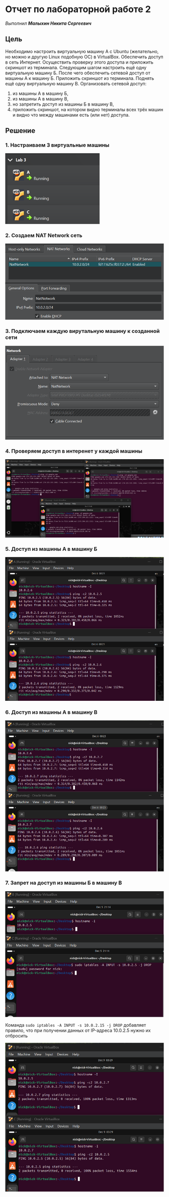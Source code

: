 # Отчет по лабораторной работе 2
*Выполнил __Малыхин Никита Сергеевич__* 

## Цель
Необходимо настроить виртуальную машину А с Ubuntu (желательно, но можно и другую Linux подобную ОС) в VirtualBox. Обеспечить доступ в сеть Интернет. Осуществить проверку этого доступа и приложить скриншот из терминала. Следующим шагом настроить ещё одну виртуальную машину Б. После чего обеспечить сетевой доступ от машины А к машину Б. Приложить скриншот из терминала. Поднять ещё одну виртуальную машину В. Организовать сетевой доступ:

1. из машины А в машину Б,
2. из машины А в машину В,
3. но запретить доступ из машины Б в машину В,
4. приложить скриншот, на котором видно терминалы всех трёх машин и видно что между машинами есть (или нет) доступа.


## Решение 

### 1. Настраиваем 3 виртуальные машины
<img src="images/vms.png" width="300px"/>

### 2. Создаем NAT Network сеть 
<img src="images/nat-network.png" width="600px"/>

### 3. Подключаем каждую вирутальную машину к созданной сети
<img src="images/vm-settings.png" width="600px"/>

### 4. Проверяем доступ в интеренет у каждой машины
<img src="images/pings.png"/>

### 5. Доступ из машины A в машину Б
<img src="images/AB.png">

### 6. Доступ из машины A в машину В
<img src="images/AC.png">

### 7. Запрет на доступ из машины Б в машину В
<img src="images/forbid.png">

Команда ```sudo iptables -A INPUT -s 10.0.2.15 -j DROP``` добавляет правило, что при получении данных от IP-адреса 10.0.2.5 нужно их отбросить

<img src="images/BC.png">